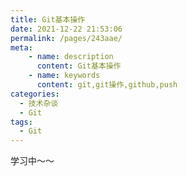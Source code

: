 ```yaml
---
title: Git基本操作
date: 2021-12-22 21:53:06
permalink: /pages/243aae/
meta:
    - name: description
      content: Git基本操作
    - name: keywords
      content: git,git操作,github,push
categories:
  - 技术杂谈
  - Git
tags:
  - Git
---
```

学习中～～

